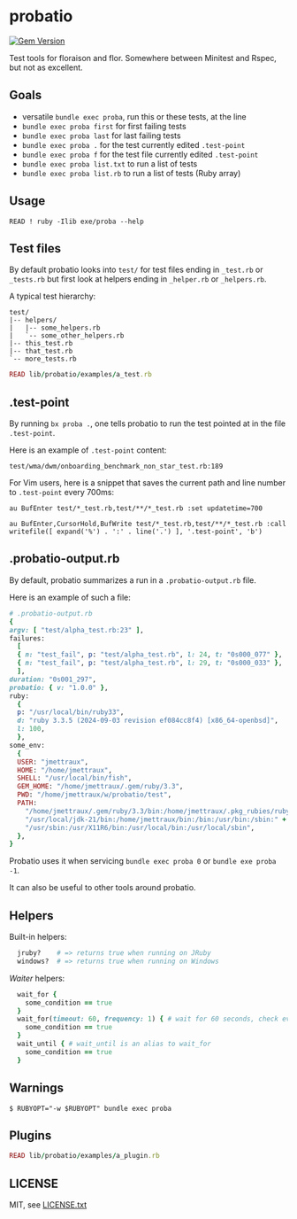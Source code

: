 
# probatio

<!-- [![tests](https://github.com/floraison/fugit/workflows/test/badge.svg)](https://github.com/floraison/fugit/actions) -->
[![Gem Version](https://badge.fury.io/rb/probatio.svg)](https://badge.fury.io/rb/probatio)

Test tools for floraison and flor. Somewhere between Minitest and Rspec, but not as excellent.


## Goals

* versatile `bundle exec proba`, run this or these tests, at the line
* `bundle exec proba first` for first failing tests
* `bundle exec proba last` for last failing tests
* `bundle exec proba .` for the test currently edited `.test-point`
* `bundle exec proba f` for the test file currently edited `.test-point`
* `bundle exec proba list.txt` to run a list of tests
* `bundle exec proba list.rb` to run a list of tests (Ruby array)


## Usage

```
READ ! ruby -Ilib exe/proba --help
```

## Test files

By default probatio looks into `test/` for test files ending in `_test.rb` or `_tests.rb` but first look at helpers ending in `_helper.rb` or `_helpers.rb`.

A typical test hierarchy:
```
test/
|-- helpers/
|   |-- some_helpers.rb
|   `-- some_other_helpers.rb
|-- this_test.rb
|-- that_test.rb
`-- more_tests.rb
```

```ruby
READ lib/probatio/examples/a_test.rb
```


## .test-point

By running `bx proba .`, one tells probatio to run the test pointed at in the file `.test-point`.

Here is an example of `.test-point` content:
```
test/wma/dwm/onboarding_benchmark_non_star_test.rb:189
```

For Vim users, here is a snippet that saves the current path and line number to `.test-point` every 700ms:
```vim
au BufEnter test/*_test.rb,test/**/*_test.rb :set updatetime=700

au BufEnter,CursorHold,BufWrite test/*_test.rb,test/**/*_test.rb :call writefile([ expand('%') . ':' . line('.') ], '.test-point', 'b')
```


## .probatio-output.rb

By default, probatio summarizes a run in a `.probatio-output.rb` file.

Here is an example of such a file:
```ruby
# .probatio-output.rb
{
argv: [ "test/alpha_test.rb:23" ],
failures:
  [
  { n: "test_fail", p: "test/alpha_test.rb", l: 24, t: "0s000_077" },
  { n: "test_fail", p: "test/alpha_test.rb", l: 29, t: "0s000_033" },
  ],
duration: "0s001_297",
probatio: { v: "1.0.0" },
ruby:
  {
  p: "/usr/local/bin/ruby33",
  d: "ruby 3.3.5 (2024-09-03 revision ef084cc8f4) [x86_64-openbsd]",
  l: 100,
  },
some_env:
  {
  USER: "jmettraux",
  HOME: "/home/jmettraux",
  SHELL: "/usr/local/bin/fish",
  GEM_HOME: "/home/jmettraux/.gem/ruby/3.3",
  PWD: "/home/jmettraux/w/probatio/test",
  PATH:
    "/home/jmettraux/.gem/ruby/3.3/bin:/home/jmettraux/.pkg_rubies/ruby33:" +
    "/usr/local/jdk-21/bin:/home/jmettraux/bin:/bin:/usr/bin:/sbin:" +
    "/usr/sbin:/usr/X11R6/bin:/usr/local/bin:/usr/local/sbin",
  },
}
```

Probatio uses it when servicing `bundle exec proba 0` or `bundle exe proba -1`.

It can also be useful to other tools around probatio.


## Helpers

Built-in helpers:
```ruby
  jruby?    # => returns true when running on JRuby
  windows?  # => returns true when running on Windows
```

_Waiter_ helpers:
```ruby
  wait_for {
    some_condition == true
  }
  wait_for(timeout: 60, frequency: 1) { # wait for 60 seconds, check every sec
    some_condition == true
  }
  wait_until { # wait_until is an alias to wait_for
    some_condition == true
  }
```


## Warnings

```
$ RUBYOPT="-w $RUBYOPT" bundle exec proba
```


## Plugins

```ruby
READ lib/probatio/examples/a_plugin.rb
```


## LICENSE

MIT, see [LICENSE.txt](LICENSE.txt)

